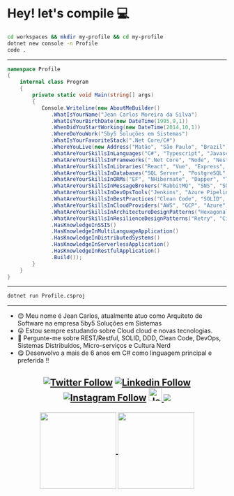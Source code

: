 # Hey! let's compile 💻

```bash
cd workspaces && mkdir my-profile && cd my-profile
dotnet new console -n Profile
code .
```

---

```cs
namespace Profile
{
    internal class Program
    {
        private static void Main(string[] args)
        {
           Console.Writeline(new AboutMeBuilder()
              .WhatIsYourName("Jean Carlos Moreira da Silva")
              .WhatIsYourBirthDate(new DateTime(1995,9,1))
              .WhenDidYouStartWorking(new DateTime(2014,10,1))
              .WhereDoYouWork("5by5 Soluções em Sistemas")
              .WhatIsYourFavoriteStack(".Net Core/C#")
              .WhereYouLive(new Address("Matão", "São Paulo", "Brazil"))
              .WhatAreYourSkillsInLanguages("C#", "Typescript", "Javascript", "Python", "Powershell", "Shell")
              .WhatAreYourSkillsInFrameworks(".Net Core", "Node", "Nest", "Angular", "Rebus", "Ionic")
              .WhatAreYourSkillsInLibraries("React", "Vue", "Express", "AutoMapper", "MediatoR")
              .WhatAreYourSkillsInDatabases("SQL Server", "PostgreSQL", "MongoDB", "DynamoDB", "Redis", "Firestore")
              .WhatAreYourSkillsInORMs("EF", "NHibernate", "Dapper", "TypeORM", "Mongoose")
              .WhatAreYourSkillsInMessageBrokers("RabbitMQ", "SNS", "SQS", "Google Pub/Sub", "Azure Service Bus")
              .WhatAreYourSkillsInDevOpsTools("Jenkins", "Azure Pipelines", "Github Actions", "Spinnaker", "Terraforms")
              .WhatAreYourSkillsInBestPractices("Clean Code", "SOLID", "TDD", "Clean Architecture", "DDD")
              .WhatAreYourSkillsInCloudProviders("AWS", "GCP", "Azure")
              .WhatAreYourSkillsInArchitectureDesignPatterns("Hexagonal", "MicroServices", "Event Sourcing", "CQRS")
              .WhatAreYourSkillsInResilienceDesignPatterns("Retry", "Circuit Breaker", "Fallback", "Timeout")
              .HasKnowledgeInSSIS()
              .HasKnowledgeInMultiLanguageApplication()
              .HasKnowledgeInDistributedSystems()
              .HasKnowledgeInServerlessApplication()
              .HasKnowledgeInRestfulApplication()
              .Build());
        }
    }
}
```

---

```bash
dotnet run Profile.csproj
```

---

- :blush: Meu nome é Jean Carlos, atualmente atuo como Arquiteto de Software na empresa 5by5 Soluções em Sistemas
- :stuck_out_tongue_closed_eyes: Estou sempre estudando sobre Cloud cloud e novas tecnologias.
- :speech_balloon: Pergunte-me sobre REST/Restful, SOLID, DDD, Clean Code, DevOps, Sistemas Distribuídos, Micro-serviços e Cultura Nerd
- :yum: Desenvolvo a mais de 6 anos em C# como linguagem principal e preferida !!

<h2>

<p align="center">
  <a href="https://twitter.com/jcmdsbr">
  <img  src="https://img.shields.io/twitter/follow/jcmdsbr?color=%231DA1F2&amp;label=Follow%20me&amp;logo=Twitter&amp;style=for-the-badge" alt="Twitter Follow"></a> 
  <a href="https://linkedin.com/in/jcmdsbr"><img src="https://img.shields.io/badge/Follow%20me%20-blue?style=for-the-badge&logo=Linkedin" alt="Linkedin Follow"></a> 
  <a href="https://instagram.com/jcmdsbr"><img src="https://img.shields.io/badge/Follow%20me%20-black?style=for-the-badge&logo=Instagram&logoColor=%231DA1F2" alt="Instagram Follow"></a>
  <a href="https://dev.to/jcmdsbr">
  <img src="https://d2fltix0v2e0sb.cloudfront.net/dev-badge.svg" alt="Jean Carlos's DEV Community Profile" height="30" width="30">
  </a>
  <a href="https://app.rocketseat.com.br/me/jcmdsbr">
  <img src="https://img.shields.io/static/v1?label=Blog&message=Rocketseat&color=7159c1&style=for-the-badge&logo=ghost"/> 
  </a>
</p>

<p align=center>
  <a href="https://github.com/anuraghazra/github-readme-stats" title="Top Langs">
    <img height=175 align="center" src="https://github-readme-stats.vercel.app/api/top-langs/?username=jcmdsbr&layout=compact&theme=gotham">
  </a>
  <a href="https://github.com/anuraghazra/github-readme-stats" title="About Me">
  <img height=175 align="center" src="https://github-readme-stats.vercel.app/api?username=jcmdsbr&show_icons=true&layout=compact&theme=gotham" />
  </a>
</p>

</h2>